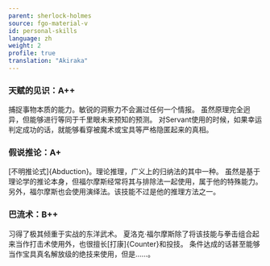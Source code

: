 ```yaml
---
parent: sherlock-holmes
source: fgo-material-v
id: personal-skills
language: zh
weight: 2
profile: true
translation: "Akiraka"
---
```


### 天赋的见识：A++

捕捉事物本质的能力。敏锐的洞察力不会漏过任何一个情报。
虽然原理完全迥异，但能够进行等同于千里眼未来预知的预测。
对Servant使用的时候，如果幸运判定成功的话，就能够看穿被魔术或宝具等严格隐匿起来的真相。

### 假说推论：A+

[不明推论式]{Abduction}。理论推理，广义上的归纳法的其中一种。
虽然是基于理论学的推论本身，但福尔摩斯经常将其与排除法一起使用，属于他的特殊能力。
另外，福尔摩斯也会使用演绎法。该技能不过是他的推理方法之一。

### 巴流术：B++

习得了极其倾重于实战的东洋武术。
夏洛克·福尔摩斯除了将该技能与拳击组合起来当作打击术使用外，也很擅长[打康]{Counter}和投技。
条件达成的话甚至能够当作宝具真名解放级的绝技来使用，但是……。
